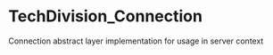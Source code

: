 TechDivision_Connection
=======================

Connection abstract layer implementation for usage in server context
